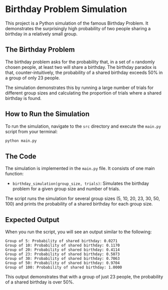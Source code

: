 # Birthday Problem Simulation

This project is a Python simulation of the famous Birthday Problem. It demonstrates the surprisingly high probability of two people sharing a birthday in a relatively small group.

## The Birthday Problem

The birthday problem asks for the probability that, in a set of `n` randomly chosen people, at least two will share a birthday. The birthday paradox is that, counter-intuitively, the probability of a shared birthday exceeds 50% in a group of only 23 people.

The simulation demonstrates this by running a large number of trials for different group sizes and calculating the proportion of trials where a shared birthday is found.

## How to Run the Simulation

To run the simulation, navigate to the `src` directory and execute the `main.py` script from your terminal:

```bash
python main.py
```

## The Code

The simulation is implemented in the `main.py` file. It consists of one main function:

- `birthday_simulation(group_size, trials)`: Simulates the birthday problem for a given group size and number of trials.

The script runs the simulation for several group sizes (5, 10, 20, 23, 30, 50, 100) and prints the probability of a shared birthday for each group size.

## Expected Output

When you run the script, you will see an output similar to the following:

```
Group of 5: Probability of shared birthday: 0.0271
Group of 10: Probability of shared birthday: 0.1170
Group of 20: Probability of shared birthday: 0.4114
Group of 23: Probability of shared birthday: 0.5073
Group of 30: Probability of shared birthday: 0.7063
Group of 50: Probability of shared birthday: 0.9704
Group of 100: Probability of shared birthday: 1.0000
```

This output demonstrates that with a group of just 23 people, the probability of a shared birthday is over 50%.
